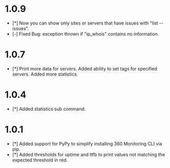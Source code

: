 # 1.0.9

* [*] Now you can show only sites or servers that have issues with "list --issues".
* [-] Fixed Bug: exception thrown if "ip_whois" contains no information.
# 1.0.7

* [*] Print more data for servers. Added ability to set tags for specified servers. Added more statistics.
# 1.0.4

* [*] Added statistics sub command.

# 1.0.1

* [*] Added support for PyPy to simplify installing 360 Monitoring CLI via pip.
* [*] Added thresholds for uptime and ttfb to print values not matching the expected threshold in red.
